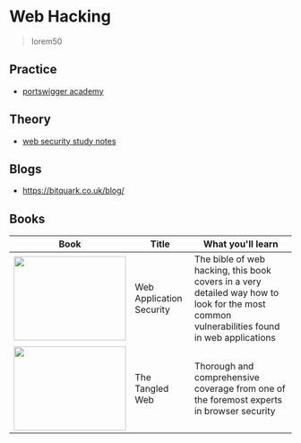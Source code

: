 # Web Hacking

> lorem50

## Practice
- [portswigger academy](https://portswigger.net/)

## Theory
- [web security study notes](https://websec.readthedocs.io/zh/latest/index.html)

## Blogs
- https://bitquark.co.uk/blog/

## Books

| Book | Title | What you'll learn |
| ---- | ----- | ----------------- |
| <a href="https://www.amazon.co.uk/Web-Application-Hackers-Handbook-Exploiting/dp/1118026470/ref=sr_1_1?crid=A7CWFE6TCO1F&dchild=1&keywords=the+web+application+hackers+handbook+2&qid=1604316494&sprefix=the+web+application+hack%2Caps%2C387&sr=8-1" target="_blank"><img style="width: 200px; height: 150px;" src="https://images-na.ssl-images-amazon.com/images/I/51mzEbU-nBL._SX395_BO1,204,203,200_.jpg"/></a> | Web Application Security | The bible of web hacking, this book covers in a very detailed way how to look for the most common vulnerabilities found in web applications |
| <a href="https://www.amazon.co.uk/Tangled-Web-Securing-Modern-Applications/dp/1593273886/ref=sr_1_1?dchild=1&keywords=tangled+web&qid=1604316749&sr=8-1" target="_blank"><img style="width: 200px; height: 150px;" src="https://images-na.ssl-images-amazon.com/images/I/518-+ldfARL._SX377_BO1,204,203,200_.jpg"/></a> | The Tangled Web | Thorough and comprehensive coverage from one of the foremost experts in browser security |
